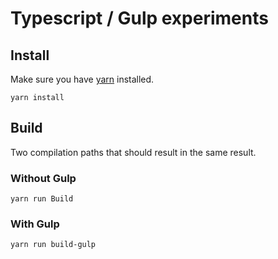 # Typescript / Gulp experiments

## Install

Make sure you have [yarn](https://yarnpkg.com/en/) installed.

```
yarn install
```

## Build

Two compilation paths that should result in the same result.

### Without Gulp

```
yarn run Build
```

### With Gulp

```
yarn run build-gulp
```